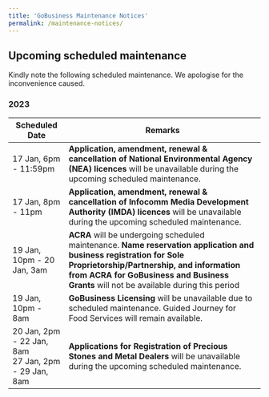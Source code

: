 ```yaml
---
title: 'GoBusiness Maintenance Notices'
permalink: /maintenance-notices/
---
```


## Upcoming scheduled maintenance

Kindly note the following scheduled maintenance. We apologise for the inconvenience caused.

### 2023 

| **Scheduled Date** | **Remarks** |  
|  -----------   | ---------------- |
| 17 Jan, 6pm - 11:59pm | **Application, amendment, renewal & cancellation of National Environmental Agency (NEA) licences** will be unavailable during the upcoming scheduled maintenance. | 
| 17 Jan, 8pm - 11pm | **Application, amendment, renewal & cancellation of Infocomm Media Development Authority (IMDA) licences** will be unavailable during the upcoming scheduled maintenance. | 
| 19 Jan, 10pm - 20 Jan, 3am | **ACRA** will be undergoing scheduled maintenance. **Name reservation application and business registration for Sole Proprietorship/Partnership, and information from ACRA for GoBusiness and Business Grants** will not be available during this period |
| 19 Jan, 10pm - 8am | **GoBusiness Licensing** will be unavailable due to scheduled maintenance. Guided Journey for Food Services will remain available. |
| 20 Jan, 2pm - 22 Jan, 8am<br>27 Jan, 2pm - 29 Jan, 8am | **Applications for Registration of Precious Stones and Metal Dealers** will be unavailable during the upcoming scheduled maintenance. | 




<script src="/jquery/jquery.min.js"></script>
<script src="/jquery/resize-tables.js"></script>
